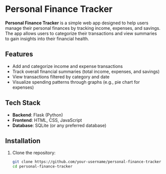 # Personal Finance Tracker

**Personal Finance Tracker** is a simple web app designed to help users manage their personal finances by tracking income, expenses, and savings. The app allows users to categorize their transactions and view summaries to gain insights into their financial health.

## Features

- Add and categorize income and expense transactions
- Track overall financial summaries (total income, expenses, and savings)
- View transactions filtered by category and date
- Visualize spending patterns through graphs (e.g., pie chart for expenses)

## Tech Stack

- **Backend**: Flask (Python)
- **Frontend**: HTML, CSS, JavaScript
- **Database**: SQLite (or any preferred database)

## Installation

1. Clone the repository:

   ```bash
   git clone https://github.com/your-username/personal-finance-tracker.git
   cd personal-finance-tracker
